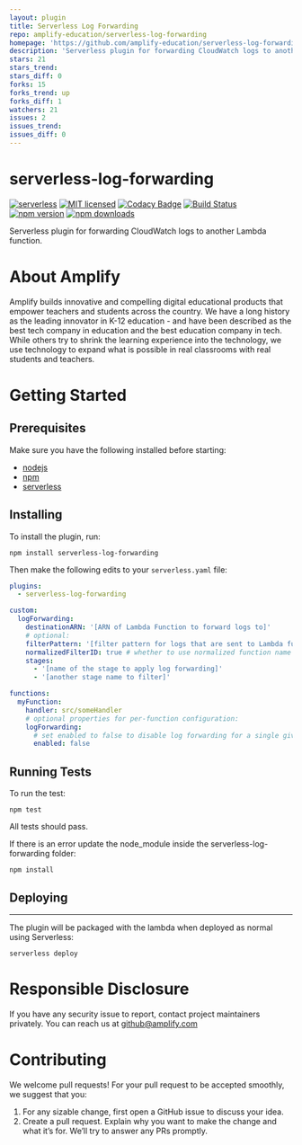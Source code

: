 ```yaml
---
layout: plugin
title: Serverless Log Forwarding
repo: amplify-education/serverless-log-forwarding
homepage: 'https://github.com/amplify-education/serverless-log-forwarding'
description: 'Serverless plugin for forwarding CloudWatch logs to another Lambda function.'
stars: 21
stars_trend: 
stars_diff: 0
forks: 15
forks_trend: up
forks_diff: 1
watchers: 21
issues: 2
issues_trend: 
issues_diff: 0
---
```



# serverless-log-forwarding

[![serverless](http://public.serverless.com/badges/v3.svg)](http://www.serverless.com)
[![MIT licensed](https://img.shields.io/badge/license-MIT-blue.svg)](https://raw.githubusercontent.com/amplify-education/serverless-domain-manager/master/LICENSE)
[![Codacy Badge](https://api.codacy.com/project/badge/Grade/bb1e50c048434012bd57eb73225a089e)](https://www.codacy.com/app/CFER/serverless-log-forwarding?utm_source=github.com&utm_medium=referral&utm_content=amplify-education/serverless-log-forwarding&utm_campaign=badger)
[![Build Status](https://travis-ci.org/amplify-education/serverless-log-forwarding.svg?branch=master)](https://travis-ci.org/amplify-education/serverless-log-forwarding)
[![npm version](https://badge.fury.io/js/serverless-log-forwarding.svg)](https://badge.fury.io/js/serverless-log-forwarding)
[![npm downloads](https://img.shields.io/npm/dt/serverless-log-forwarding.svg?style=flat)](https://www.npmjs.com/package/serverless-log-forwarding)

Serverless plugin for forwarding CloudWatch logs to another Lambda function.

# About Amplify

Amplify builds innovative and compelling digital educational products that empower teachers and students across the country. We have a long history as the leading innovator in K-12 education - and have been described as the best tech company in education and the best education company in tech. While others try to shrink the learning experience into the technology, we use technology to expand what is possible in real classrooms with real students and teachers.

# Getting Started

## Prerequisites

Make sure you have the following installed before starting:
* [nodejs](https://nodejs.org/en/download/)
* [npm](https://www.npmjs.com/get-npm)
* [serverless](https://serverless.com/framework/docs/providers/aws/guide/installation/)

## Installing

To install the plugin, run:

```shell
npm install serverless-log-forwarding
```

Then make the following edits to your `serverless.yaml` file:

```yaml
plugins:
  - serverless-log-forwarding

custom:
  logForwarding:
    destinationARN: '[ARN of Lambda Function to forward logs to]'
    # optional:
    filterPattern: '[filter pattern for logs that are sent to Lambda function]'
    normalizedFilterID: true # whether to use normalized function name as filter ID
    stages:
      - '[name of the stage to apply log forwarding]'
      - '[another stage name to filter]'

functions:
  myFunction:
    handler: src/someHandler
    # optional properties for per-function configuration:
    logForwarding:
      # set enabled to false to disable log forwarding for a single given function
      enabled: false

```

## Running Tests

To run the test:

```shell
npm test
```

All tests should pass.

If there is an error update the node_module inside the serverless-log-forwarding folder:

```shell
npm install
```

## Deploying
---------
The plugin will be packaged with the lambda when deployed as normal using Serverless:

```shell
serverless deploy
```

# Responsible Disclosure

If you have any security issue to report, contact project maintainers privately.
You can reach us at <github@amplify.com>

# Contributing

We welcome pull requests! For your pull request to be accepted smoothly, we suggest that you:
1. For any sizable change, first open a GitHub issue to discuss your idea.
2. Create a pull request.  Explain why you want to make the change and what it’s for.
We’ll try to answer any PRs promptly.
